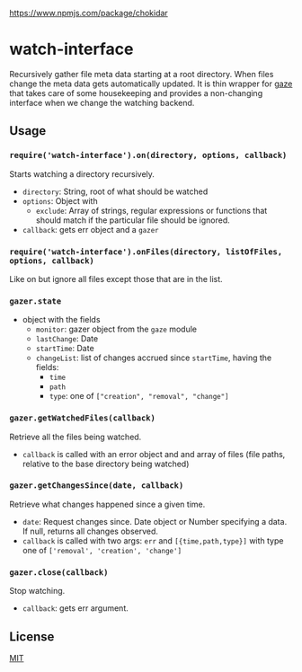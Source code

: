https://www.npmjs.com/package/chokidar



# watch-interface

Recursively gather file meta data starting at a root directory. When files
change the meta data gets automatically updated. It is thin wrapper for [gaze](https://github.com/shama/gaze)
that takes care of some housekeeping and provides a non-changing interface when
we change the watching backend.

## Usage

### `require('watch-interface').on(directory, options, callback)`

Starts watching a directory recursively.

- `directory`: String, root of what should be watched
- `options`: Object with
  - `exclude`: Array of strings, regular expressions or functions that should
    match if the particular file should be ignored.
- `callback`: gets err object and a `gazer`

### `require('watch-interface').onFiles(directory, listOfFiles, options, callback)`

Like on but ignore all files except those that are in the list.

### `gazer.state`

- object with the fields
  - `monitor`: gazer object from the `gaze` module
  - `lastChange`: Date
  - `startTime`: Date
  - `changeList`: list of changes accrued since `startTime`, having the fields:
      - `time`
      - `path`
      - `type`: one of `["creation", "removal", "change"]`

### `gazer.getWatchedFiles(callback)`

Retrieve all the files being watched.

- `callback` is called with an error object and and array of files (file paths,
  relative to the base directory being watched)

### `gazer.getChangesSince(date, callback)`

Retrieve what changes happened since a given time.

- `date`: Request changes since. Date object or Number specifying a data. If null, returns all changes observed.
- `callback` is called with two args: `err` and `[{time,path,type}]` with type one of `['removal', 'creation', 'change']`

### `gazer.close(callback)`

Stop watching.

- `callback`: gets err argument.

## License

[MIT](LICENSE)